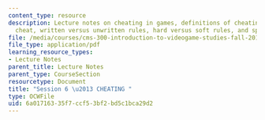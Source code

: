 ```yaml
---
content_type: resource
description: Lecture notes on cheating in games, definitions of cheating, why people
  cheat, written versus unwritten rules, hard versus soft rules, and speed runs.
file: /media/courses/cms-300-introduction-to-videogame-studies-fall-2011/6a01716335f7ccf53bf2bd5c1bca29d2_MITCMS_300F11_session_6.pdf
file_type: application/pdf
learning_resource_types:
- Lecture Notes
parent_title: Lecture Notes
parent_type: CourseSection
resourcetype: Document
title: "Session 6 \u2013 CHEATING "
type: OCWFile
uid: 6a017163-35f7-ccf5-3bf2-bd5c1bca29d2
---
```

